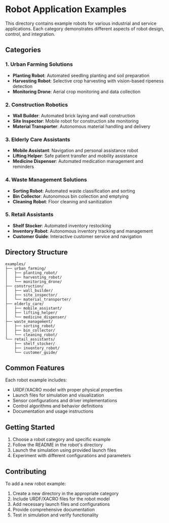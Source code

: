 # Robot Application Examples

This directory contains example robots for various industrial and service applications. Each category demonstrates different aspects of robot design, control, and integration.

## Categories

### 1. Urban Farming Solutions
- **Planting Robot**: Automated seedling planting and soil preparation
- **Harvesting Robot**: Selective crop harvesting with vision-based ripeness detection
- **Monitoring Drone**: Aerial crop monitoring and data collection

### 2. Construction Robotics
- **Wall Builder**: Automated brick laying and wall construction
- **Site Inspector**: Mobile robot for construction site monitoring
- **Material Transporter**: Autonomous material handling and delivery

### 3. Elderly Care Assistants
- **Mobile Assistant**: Navigation and personal assistance robot
- **Lifting Helper**: Safe patient transfer and mobility assistance
- **Medicine Dispenser**: Automated medication management and reminders

### 4. Waste Management Solutions
- **Sorting Robot**: Automated waste classification and sorting
- **Bin Collector**: Autonomous bin collection and emptying
- **Cleaning Robot**: Floor cleaning and sanitization

### 5. Retail Assistants
- **Shelf Stocker**: Automated inventory restocking
- **Inventory Robot**: Autonomous inventory tracking and management
- **Customer Guide**: Interactive customer service and navigation

## Directory Structure
```
examples/
├── urban_farming/
│   ├── planting_robot/
│   ├── harvesting_robot/
│   └── monitoring_drone/
├── construction/
│   ├── wall_builder/
│   ├── site_inspector/
│   └── material_transporter/
├── elderly_care/
│   ├── mobile_assistant/
│   ├── lifting_helper/
│   └── medicine_dispenser/
├── waste_management/
│   ├── sorting_robot/
│   ├── bin_collector/
│   └── cleaning_robot/
└── retail_assistants/
    ├── shelf_stocker/
    ├── inventory_robot/
    └── customer_guide/
```

## Common Features

Each robot example includes:
- URDF/XACRO model with proper physical properties
- Launch files for simulation and visualization
- Sensor configurations and driver implementations
- Control algorithms and behavior definitions
- Documentation and usage instructions

## Getting Started

1. Choose a robot category and specific example
2. Follow the README in the robot's directory
3. Launch the simulation using provided launch files
4. Experiment with different configurations and parameters

## Contributing

To add a new robot example:
1. Create a new directory in the appropriate category
2. Include URDF/XACRO files for the robot model
3. Add necessary launch files and configurations
4. Provide comprehensive documentation
5. Test in simulation and verify functionality 